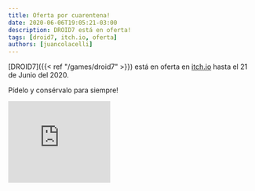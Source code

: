 ```yaml
---
title: Oferta por cuarentena!
date: 2020-06-06T19:05:21-03:00
description: DROID7 está en oferta!
tags: [droid7, itch.io, oferta]
authors: [juancolacelli]
---
```


[DROID7]({{< ref "/games/droid7" >}}) está en oferta en [itch.io](https://juancolacelli.itch.io) hasta el 21 de Junio del 2020.

Pídelo y consérvalo para siempre!

<iframe src="https://itch.io/embed/570980?linkback=true&amp;bg_color=16171a&amp;fg_color=fafdff&amp;link_color=ff8426&amp;border_color=16171a" width="208" height="167" frameborder="0"><a href="https://juancolacelli.itch.io/droid7">DROID7 by Juan Colacelli</a></iframe>

